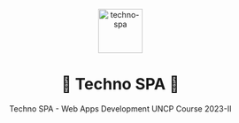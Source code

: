 <p align="center">
  <a href="https://github.com/<repo-owner>/<repo-name>" title="Vite-app">
    <img src="https://media.istockphoto.com/id/1368763816/vector/wind-blow-vector-icon-air-puff-symbol.jpg?s=612x612&w=0&k=20&c=0GIijczbW0qFbHtaPWS9tf-QUSYCRr627AkUp5I0jRo=" width="80px" alt="techno-spa"/>
  </a>
</p>
<h1 align="center">🌟 Techno SPA  🌟</h1>
<p align="center">Techno SPA - Web Apps Development UNCP Course 2023-II</p>


